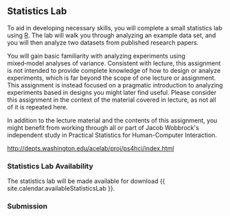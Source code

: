 <!--
<div class="alert alert-danger" markdown="1">
This page is still being migrated and developed. All content remains subject to change.
</div>
-->

## Statistics Lab

To aid in developing necessary skills, you will complete a small statistics lab using [R](//www.r-project.org/).
The lab will walk you through analyzing an example data set,
and you will then analyze two datasets from published research papers.

You will gain basic familiarity with analyzing experiments using mixed‑model analyses of variance.
Consistent with lecture, this assignment is not intended to provide complete knowledge of how to design
or analyze experiments, which is far beyond the scope of one lecture or assignment.
This assignment is instead focused on a pragmatic introduction to analyzing
experiments based in designs you might later find useful.
Please consider this assignment in the context of the material covered in lecture, as not all of it is repeated here.

In addition to the lecture material and the contents of this assignment,
you might benefit from working through all or part of
Jacob Wobbrock's independent study in Practical Statistics for Human-Computer Interaction.

<http://depts.washington.edu/acelab/proj/ps4hci/index.html>

### Statistics Lab Availability

The statistics lab will be made available for download {{ site.calendar.availableStatisticsLab }}.

<!--
The statistics lab is available for download:

<app-assignment-submission-link linkSubmission="{{ site.linkStatisticsLab }}"></app-assignment-submission-link>
-->

### Submission

<app-assignment-due-text dueText="{{ site.calendar.dueStatisticsLab }}"></app-assignment-due-text>

<!--
`Decide on submission format, perhaps just an R Markdown file`
`Submit a ZIP archive including your document in PDF format and any additional files:`
-->

<app-assignment-submission-link linkSubmission="{{ site.linkSubmitStatisticsLab }}"></app-assignment-submission-link>
